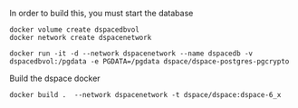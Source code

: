 In order to build this, you must start the database

```
docker volume create dspacedbvol
docker network create dspacenetwork

docker run -it -d --network dspacenetwork --name dspacedb -v dspacedbvol:/pgdata -e PGDATA=/pgdata dspace/dspace-postgres-pgcrypto
```

Build the dspace docker

```
docker build .  --network dspacenetwork -t dspace/dspace:dspace-6_x
```
